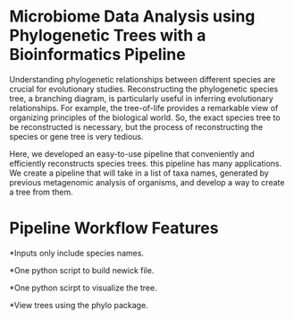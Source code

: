 # Microbiome Data Analysis using Phylogenetic Trees with a Bioinformatics Pipeline
Understanding phylogenetic relationships between different species are crucial for evolutionary studies. Reconstructing the phylogenetic species tree, a branching diagram, is particularly useful in inferring evolutionary relationships. For example, the tree-of-life provides a remarkable view of organizing principles of the biological world. So, the exact species tree to be reconstructed is necessary, but the process of reconstructing the species or gene tree is very tedious.

Here, we developed an easy-to-use pipeline that conveniently and efficiently reconstructs species trees. this pipeline has many applications. We create a pipeline that will take in a list of taxa names, generated by previous metagenomic analysis of organisms, and develop a way to create a tree from them. 


# Pipeline Workflow Features

*Inputs only include species names.

*One python script to build newick file.

*One python scirpt to visualize the tree.

*View trees using the phylo package.
